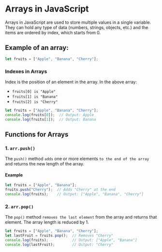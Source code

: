 # Arrays in JavaScript
Arrays in JavaScript are used to store multiple values in a single variable. They can hold any type of data (numbers, strings, objects, etc.) and the items are ordered by index, which starts from 0.

## Example of an array:

``` javascript
let fruits = ["Apple", "Banana", "Cherry"];
```
### Indexes in Arrays
Index is the position of an element in the array. In the above array:
+ `fruits[0] is "Apple"`
+ `fruits[1] is "Banana"`
+ `fruits[2] is "Cherry"`

``` javascript
let fruits = ["Apple", "Banana", "Cherry"];
console.log(fruits[0]);  // Output: Apple
console.log(fruits[1]);  // Output: Banana
```

## Functions for Arrays

### 1. `arr.push()` 

The `push()` method `adds` one or more elements `to the end of the array` and returns the new length of the array.

#### Example

``` javascript
let fruits = ["Apple", "Banana"];
fruits.push("Cherry");  // Adds "Cherry" at the end
console.log(fruits);    // Output: ["Apple", "Banana", "Cherry"]
```

### 2. `arr.pop()`

The `pop()` method `removes the last element` from the array and returns that element. The array length is reduced by 1.

``` javascript
let fruits = ["Apple", "Banana", "Cherry"];
let lastFruit = fruits.pop();  // Removes "Cherry"
console.log(fruits);           // Output: ["Apple", "Banana"]
console.log(lastFruit);        // Output: "Cherry"
```
